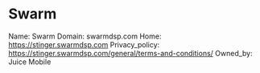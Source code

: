 
# Swarm

Name: Swarm
Domain: swarmdsp.com
Home: https://stinger.swarmdsp.com
Privacy_policy: https://stinger.swarmdsp.com/general/terms-and-conditions/
Owned_by: Juice Mobile
